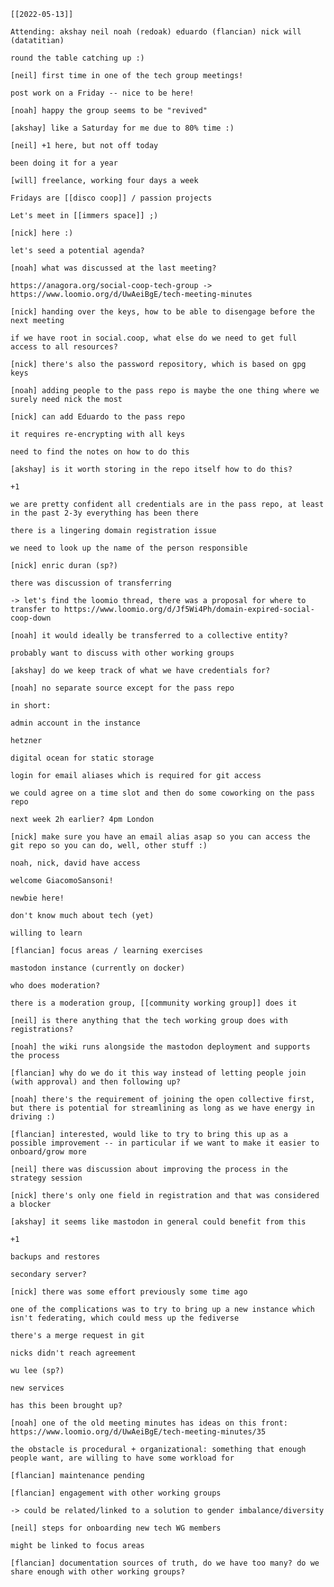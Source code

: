     [[2022-05-13]]

    Attending: akshay neil noah (redoak) eduardo (flancian) nick will (datatitian)

    round the table catching up :)

    [neil] first time in one of the tech group meetings!

    post work on a Friday -- nice to be here!

    [noah] happy the group seems to be "revived"

    [akshay] like a Saturday for me due to 80% time :)

    [neil] +1 here, but not off today

    been doing it for a year

    [will] freelance, working four days a week

    Fridays are [[disco coop]] / passion projects

    Let's meet in [[immers space]] ;)

    [nick] here :)

    let's seed a potential agenda?

    [noah] what was discussed at the last meeting?

    https://anagora.org/social-coop-tech-group -> https://www.loomio.org/d/UwAeiBgE/tech-meeting-minutes

    [nick] handing over the keys, how to be able to disengage before the next meeting

    if we have root in social.coop, what else do we need to get full access to all resources?

    [nick] there's also the password repository, which is based on gpg keys

    [noah] adding people to the pass repo is maybe the one thing where we surely need nick the most

    [nick] can add Eduardo to the pass repo

    it requires re-encrypting with all keys

    need to find the notes on how to do this

    [akshay] is it worth storing in the repo itself how to do this?

    +1

    we are pretty confident all credentials are in the pass repo, at least in the past 2-3y everything has been there

    there is a lingering domain registration issue

    we need to look up the name of the person responsible

    [nick] enric duran (sp?)

    there was discussion of transferring

    -> let's find the loomio thread, there was a proposal for where to transfer to https://www.loomio.org/d/Jf5Wi4Ph/domain-expired-social-coop-down

    [noah] it would ideally be transferred to a collective entity?

    probably want to discuss with other working groups

    [akshay] do we keep track of what we have credentials for?

    [noah] no separate source except for the pass repo

    in short: 

    admin account in the instance

    hetzner

    digital ocean for static storage

    login for email aliases which is required for git access

    we could agree on a time slot and then do some coworking on the pass repo

    next week 2h earlier? 4pm London

    [nick] make sure you have an email alias asap so you can access the git repo so you can do, well, other stuff :)

    noah, nick, david have access

    welcome GiacomoSansoni!

    newbie here!

    don't know much about tech (yet)

    willing to learn

    [flancian] focus areas / learning exercises

    mastodon instance (currently on docker)

    who does moderation?

    there is a moderation group, [[community working group]] does it

    [neil] is there anything that the tech working group does with registrations?

    [noah] the wiki runs alongside the mastodon deployment and supports the process

    [flancian] why do we do it this way instead of letting people join (with approval) and then following up?

    [noah] there's the requirement of joining the open collective first, but there is potential for streamlining as long as we have energy in driving :)

    [flancian] interested, would like to try to bring this up as a possible improvement -- in particular if we want to make it easier to onboard/grow more

    [neil] there was discussion about improving the process in the strategy session

    [nick] there's only one field in registration and that was considered a blocker

    [akshay] it seems like mastodon in general could benefit from this

    +1

    backups and restores

    secondary server?

    [nick] there was some effort previously some time ago

    one of the complications was to try to bring up a new instance which isn't federating, which could mess up the fediverse

    there's a merge request in git

    nicks didn't reach agreement

    wu lee (sp?)

    new services

    has this been brought up?

    [noah] one of the old meeting minutes has ideas on this front: https://www.loomio.org/d/UwAeiBgE/tech-meeting-minutes/35

    the obstacle is procedural + organizational: something that enough people want, are willing to have some workload for

    [flancian] maintenance pending

    [flancian] engagement with other working groups

    -> could be related/linked to a solution to gender imbalance/diversity

    [neil] steps for onboarding new tech WG members

    might be linked to focus areas

    [flancian] documentation sources of truth, do we have too many? do we share enough with other working groups?


